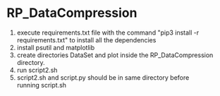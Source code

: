 # RP_DataCompression

1. execute requirements.txt file with the command "pip3 install -r requirements.txt" to install all the dependencies
2. install psutil and matplotlib
3. create directories DataSet and plot inside the RP_DataCompression directory.
4. run script2.sh 
5. script2.sh and script.py should be in same directory before running script.sh 
